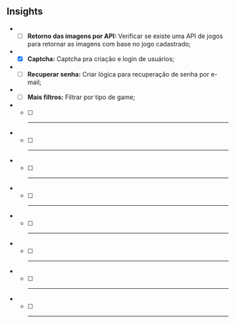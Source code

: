 ## Insights

- -[ ] **Retorno das imagens por API:** Verificar se existe uma API de jogos para retornar as imagens com base no jogo cadastrado;
- -[x] **Captcha:** Captcha pra criação e login de usuários;
- -[ ] **Recuperar senha:** Criar lógica para recuperação de senha por e-mail;
- -[ ] **Mais filtros:** Filtrar por tipo de game;
- -[ ] ** ** 
- -[ ] ** ** 
- -[ ] ** ** 
- -[ ] ** ** 
- -[ ] ** ** 
- -[ ] ** ** 
- -[ ] ** ** 
- -[ ] ** ** 
